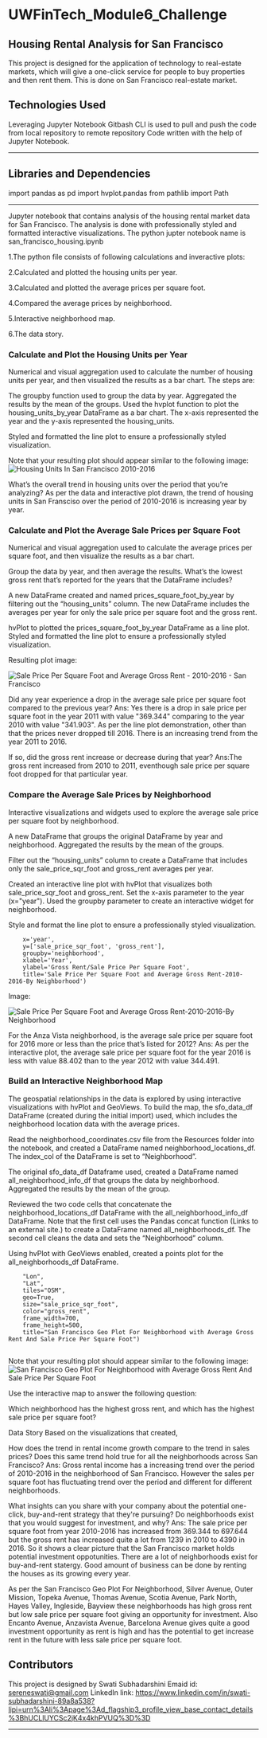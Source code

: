 # UWFinTech_Module6_Challenge

## Housing Rental Analysis for San Francisco

This project is designed for the application of technology to real-estate markets, which will give a one-click service for people to buy properties and then rent them. This is done on San Francisco real-estate market.

## Technologies Used

Leveraging Jupyter Notebook
Gitbash CLI is used to pull and push the code from local repository to remote repository
Code written with the help of Jupyter Notebook.

---

## Libraries and Dependencies

import pandas as pd
import hvplot.pandas
from pathlib import Path


---
Jupyter notebook that contains analysis of the housing rental market data for San Francisco. The analysis is done with professionally styled and formatted interactive visualizations.
The python jupter notebook name is san_francisco_housing.ipynb

1.The python file consists of following calculations and inveractive plots:

2.Calculated and plotted the housing units per year.

3.Calculated and plotted the average prices per square foot.

4.Compared the average prices by neighborhood.

5.Interactive neighborhood map.

6.The data story.

### Calculate and Plot the Housing Units per Year

Numerical and visual aggregation used to calculate the number of housing units per year, and then visualized the results as a bar chart.
The steps are:

The groupby function used to group the data by year. Aggregated the results by the mean of the groups. Used the hvplot function to plot the housing_units_by_year DataFrame as a bar chart. The x-axis represented the year and the y-axis represented the housing_units.

Styled and formatted the line plot to ensure a professionally styled visualization.

Note that your resulting plot should appear similar to the following image:
![Housing Units In San Francisco 2010-2016](UWFinTech_Module6_Challenge/Images_Module6_Challenge/zoomed_by_year.png)

What’s the overall trend in housing units over the period that you’re analyzing?
As per the data and interactive plot drawn, the trend of housing units in San Fransciso over the period of 2010-2016 is increasing year by year.

### Calculate and Plot the Average Sale Prices per Square Foot

Numerical and visual aggregation used to calculate the average prices per square foot, and then visualize the results as a bar chart.

Group the data by year, and then average the results. What’s the lowest gross rent that’s reported for the years that the DataFrame includes?

A new DataFrame created and named prices_square_foot_by_year by filtering out the “housing_units” column. The new DataFrame includes the averages per year for only the sale price per square foot and the gross rent.

hvPlot to plotted the prices_square_foot_by_year DataFrame as a line plot.
Styled and formatted the line plot to ensure a professionally styled visualization.

Resulting plot image:

![Sale Price Per Square Foot and Average Gross Rent - 2010-2016 - San Francisco](UWFinTech_Module6_Challenge/Images_Module6_Challenge/Line_plot_sale_price_per_Sqr_foot_Gross_Rent.png)

Did any year experience a drop in the average sale price per square foot compared to the previous year?
Ans: Yes there is a drop in sale price per square foot in the year 2011 with value "369.344" comparing to the year 2010 with value "341.903". As per the line plot demonstration, other than that the prices never dropped till 2016. There is an increasing trend from the year 2011 to 2016.

If so, did the gross rent increase or decrease during that year?
Ans:The gross rent increased from 2010 to 2011, eventhough sale price per square foot dropped for that particular year.

### Compare the Average Sale Prices by Neighborhood

Interactive visualizations and widgets used to explore the average sale price per square foot by neighborhood. 

A new DataFrame that groups the original DataFrame by year and neighborhood. Aggregated the results by the mean of the groups.

Filter out the “housing_units” column to create a DataFrame that includes only the sale_price_sqr_foot and gross_rent averages per year.


Created an interactive line plot with hvPlot that visualizes both sale_price_sqr_foot and gross_rent. Set the x-axis parameter to the year (x="year"). Used the groupby parameter to create an interactive widget for neighborhood.

Style and format the line plot to ensure a professionally styled visualization.

```prices_by_year_by_neighborhood.hvplot(
    x='year',
    y=['sale_price_sqr_foot', 'gross_rent'],
    groupby='neighborhood',
    xlabel='Year',
    ylabel='Gross Rent/Sale Price Per Square Foot',
    title='Sale Price Per Square Foot and Average Gross Rent-2010-2016-By Neighborhood')
```

Image:

![Sale Price Per Square Foot and Average Gross Rent-2010-2016-By Neighborhood](UWFinTech_Module6_Challenge/Images_Module6_Challenge/Sale_price_per_sqr_foot_gross_rent_neighborhood.png)

For the Anza Vista neighborhood, is the average sale price per square foot for 2016 more or less than the price that’s listed for 2012?
Ans:  As per the interactive plot, the average sale price per square foot for the year 2016 is less with value 88.402 than to the year 2012 with value 344.491. 


### Build an Interactive Neighborhood Map

The geospatial relationships in the data is explored by using interactive visualizations with hvPlot and GeoViews. To build the map, the sfo_data_df DataFrame (created during the initial import) used, which includes the neighborhood location data with the average prices. 

Read the neighborhood_coordinates.csv file from the Resources folder into the notebook, and created a DataFrame named neighborhood_locations_df. The index_col of the DataFrame is set to “Neighborhood”.

The original sfo_data_df Dataframe used, created a DataFrame named all_neighborhood_info_df that groups the data by neighborhood. Aggregated the results by the mean of the group.

Reviewed the two code cells that concatenate the neighborhood_locations_df DataFrame with the all_neighborhood_info_df DataFrame. Note that the first cell uses the Pandas concat function (Links to an external site.) to create a DataFrame named all_neighborhoods_df. The second cell cleans the data and sets the “Neighborhood” column. 

Using hvPlot with GeoViews enabled, created a points plot for the all_neighborhoods_df DataFrame.

```all_neighborhoods_df.hvplot.points(
    "Lon",
    "Lat",
    tiles="OSM",
    geo=True,
    size="sale_price_sqr_foot",
    color="gross_rent",
    frame_width=700,
    frame_height=500,
    title="San Francisco Geo Plot For Neighborhood with Average Gross Rent And Sale Price Per Square Foot")
    
```

Note that your resulting plot should appear similar to the following image:
![San Francisco Geo Plot For Neighborhood with Average Gross Rent And Sale Price Per Square Foot](UWFinTech_Module6_Challenge/Images_Module6_Challenge/San_Franscisco_Geo_Plot.png)

Use the interactive map to answer the following question:

Which neighborhood has the highest gross rent, and which has the highest sale price per square foot?

Data Story
Based on the visualizations that created,

How does the trend in rental income growth compare to the trend in sales prices? Does this same trend hold true for all the neighborhoods across San Francisco?
Ans: Gross rental income has a increasing trend over the period of 2010-2016 in the neighborhood of San Francisco. However the sales per square foot has fluctuating trend over the period and different for different neighborhoods.

What insights can you share with your company about the potential one-click, buy-and-rent strategy that they're pursuing? Do neighborhoods exist that you would suggest for investment, and why?
Ans: The sale price per square foot from year 2010-2016 has increased from 369.344 to 697.644 but the gross rent has increased quite a lot from 1239 in 2010 to 4390 in 2016. So it shows a clear picture that the San Francisco market holds potential investment oppotunities. There are a lot of neighborhoods exist for buy-and-rent statergy. Good amount of business can be done by renting the houses as its growing every year.

As per the San Francisco Geo Plot For Neighborhood, Silver Avenue, Outer Mission, Topeka Avenue, Thomas Avenue, Scotia Avenue, Park North, Hayes Valley, Ingleside, Bayview these neighborhoods has high gross rent but low sale price per square foot giving an opportunity for investment. Also Encanto Avenue, Anzavista Avenue, Barcelona Avenue gives quite a good investment opportunity as rent is high and has the potential to get increase rent in the future with less sale price per square foot.

## Contributors

This project is designed by Swati Subhadarshini 
Emaid id: sereneswati@gmail.com
LinkedIn link: https://www.linkedin.com/in/swati-subhadarshini-89a8a538?lipi=urn%3Ali%3Apage%3Ad_flagship3_profile_view_base_contact_details%3BhUCLlUYCSc2jK4x4khPVUQ%3D%3D

---